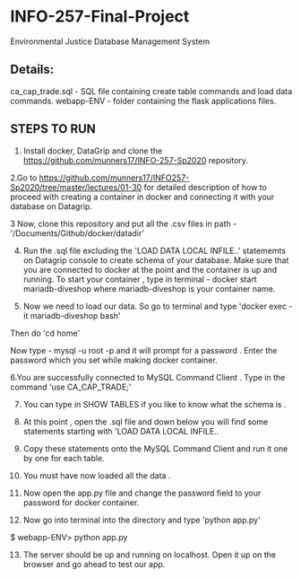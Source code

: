 # INFO-257-Final-Project
Environmental Justice Database Management System

## Details:
ca_cap_trade.sql -  SQL file containing create table commands and load data commands.
webapp-ENV - folder containing the flask applications files.

## STEPS TO RUN
1. Install docker, DataGrip and clone the https://github.com/munners17/INFO-257-Sp2020 repository.

2.Go to https://github.com/munners17/INFO257-Sp2020/tree/master/lectures/01-30 for detailed description of how to proceed with creating a container in docker and connecting it with your database on Datagrip.

3 Now, clone this repository and put all the .csv files in path - '/Documents/Github/docker/datadir'

4. Run the .sql file  excluding the 'LOAD DATA LOCAL INFILE..' statememts on Datagrip console to create schema of your database. Make sure that you are connected to docker at the point and the container is up and running. To start your container , type in terminal - docker start mariadb-diveshop where mariadb-diveshop is your container name.

5. Now we need to load our data. So go to terminal and type 'docker exec -it mariadb-diveshop bash'

  Then do 'cd home'
  
  Now type -  mysql -u root -p and it will prompt for a password . Enter the password which you set while making docker         container.
  
6.You are successfully connected to MySQL Command Client . Type in the command 'use CA_CAP_TRADE;'

7. You can type in SHOW TABLES if you like to know what the schema is .

8. At this point , open the .sql file and down below you will find some statements starting with 'LOAD DATA LOCAL INFILE..

9. Copy these statements onto the MySQL Command Client and run it one by one for each table.

10. You must have now loaded all the data .

11. Now open the app.py file and change the password field to your password for docker container.

12. Now go into terminal into the directory and type 'python app.py'

$ webapp-ENV> python app.py

13. The server should be up and running on localhost. Open it up on the browser and go ahead to test our app.
